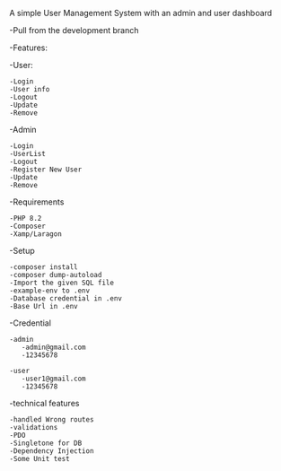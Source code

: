 A simple User Management System with an admin and user dashboard

-Pull from the development branch 

-Features:
  
  -User:
    
    -Login
    -User info
    -Logout
    -Update
    -Remove

  -Admin
    
    -Login
    -UserList
    -Logout
    -Register New User
    -Update
    -Remove
 
  -Requirements 

    -PHP 8.2
    -Composer
    -Xamp/Laragon

  -Setup

    -composer install
    -composer dump-autoload
    -Import the given SQL file
    -example-env to .env
    -Database credential in .env
    -Base Url in .env
 
  -Credential

    -admin
       -admin@gmail.com 
       -12345678

    -user
       -user1@gmail.com
       -12345678

 -technical features
    
    -handled Wrong routes
    -validations
    -PDO
    -Singletone for DB
    -Dependency Injection
    -Some Unit test
    

 

